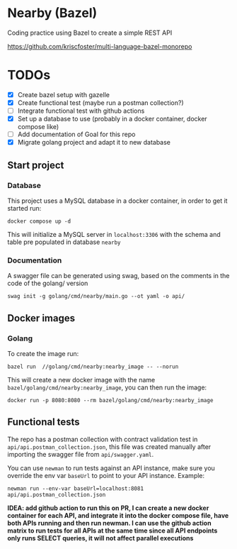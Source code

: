 # Nearby (Bazel)
Coding practice using Bazel to create a simple REST API

https://github.com/kriscfoster/multi-language-bazel-monorepo

# TODOs
- [x] Create bazel setup with gazelle
- [x] Create functional test (maybe run a postman collection?)
- [ ] Integrate functional test with github actions
- [x] Set up a database to use (probably in a docker container, docker compose like)
- [ ] Add documentation of Goal for this repo
- [x] Migrate golang project and adapt it to new database

## Start project
### Database
This project uses a MySQL database in a docker container, in order to get it started run:
```shell
docker compose up -d
```
This will initialize a MySQL server in `localhost:3306` with the schema and table pre populated in database `nearby`

### Documentation
A swagger file can be generated using swag, based on the comments in the code of the golang/ version
```shell
swag init -g golang/cmd/nearby/main.go --ot yaml -o api/
```

## Docker images
### Golang
To create the image run:
```shell
bazel run  //golang/cmd/nearby:nearby_image -- --norun
```
This will create a new docker image with the name `bazel/golang/cmd/nearby:nearby_image`,
you can then run the image:
```shell
docker run -p 8080:8080 --rm bazel/golang/cmd/nearby:nearby_image
```


## Functional tests
The repo has a postman collection with contract validation test in `api/api.postman_collection.json`, this file was
created manually after importing the swagger file from `api/swagger.yaml`.

You can use `newman` to run tests against an API instance, make sure you override the env var `baseUrl` to point to your
API instance.
Example:
```shell
newman run --env-var baseUrl=localhost:8081 api/api.postman_collection.json
```

**IDEA: add github action to run this on PR, I can create a new docker container for each API, and integrate it into the
docker compose file, have both APIs running and then run newman. I can use the github action matrix to run 
tests for all APIs at the same time since all API endpoints only runs SELECT queries, it will not affect parallel executions**
